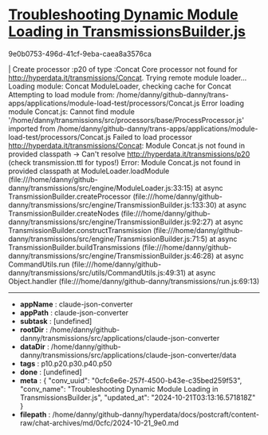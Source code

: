 # [Troubleshooting Dynamic Module Loading in TransmissionsBuilder.js](https://claude.ai/chat/0cfc6e6e-257f-4500-b43e-c35bed259f53)

9e0b0753-496d-41cf-9eba-caea8a3576ca

| Create processor :p20 of type :Concat
Core processor not found for http://hyperdata.it/transmissions/Concat. Trying remote module loader...
Loading module: Concat
ModuleLoader, checking cache for Concat
Attempting to load module from: /home/danny/github-danny/trans-apps/applications/module-load-test/processors/Concat.js
Error loading module Concat.js: Cannot find module '/home/danny/transmissions/src/processors/base/ProcessProcessor.js' imported from /home/danny/github-danny/trans-apps/applications/module-load-test/processors/Concat.js
Failed to load processor http://hyperdata.it/transmissions/Concat: Module Concat.js not found in provided classpath
-> Can't resolve http://hyperdata.it/transmissions/p20 (check transmission.ttl for typos!)
Error: Module Concat.js not found in provided classpath
    at ModuleLoader.loadModule (file:///home/danny/github-danny/transmissions/src/engine/ModuleLoader.js:33:15)
    at async TransmissionBuilder.createProcessor (file:///home/danny/github-danny/transmissions/src/engine/TransmissionBuilder.js:133:30)
    at async TransmissionBuilder.createNodes (file:///home/danny/github-danny/transmissions/src/engine/TransmissionBuilder.js:92:27)
    at async TransmissionBuilder.constructTransmission (file:///home/danny/github-danny/transmissions/src/engine/TransmissionBuilder.js:71:5)
    at async TransmissionBuilder.buildTransmissions (file:///home/danny/github-danny/transmissions/src/engine/TransmissionBuilder.js:46:28)
    at async CommandUtils.run (file:///home/danny/github-danny/transmissions/src/utils/CommandUtils.js:49:31)
    at async Object.handler (file:///home/danny/github-danny/transmissions/run.js:69:13)

---

* **appName** : claude-json-converter
* **appPath** : claude-json-converter
* **subtask** : [undefined]
* **rootDir** : /home/danny/github-danny/transmissions/src/applications/claude-json-converter
* **dataDir** : /home/danny/github-danny/transmissions/src/applications/claude-json-converter/data
* **tags** : p10.p20.p30.p40.p50
* **done** : [undefined]
* **meta** : {
  "conv_uuid": "0cfc6e6e-257f-4500-b43e-c35bed259f53",
  "conv_name": "Troubleshooting Dynamic Module Loading in TransmissionsBuilder.js",
  "updated_at": "2024-10-21T03:13:16.571818Z"
}
* **filepath** : /home/danny/github-danny/hyperdata/docs/postcraft/content-raw/chat-archives/md/0cfc/2024-10-21_9e0.md
